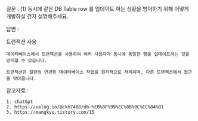 질문 : (1) 동시에 같은 DB Table row 를 업데이트 하는 상황을 방어하기 위해 어떻게 개발하실 건지 설명해주세요.

답변 :

트랜잭션 사용

    데이터베이스에서 트랜잭션을 사용하여 여러 사용자가 동시에 동일한 행을 업데이트하는 것을 방지할 수 있습니다. 
    
    트랜잭션은 일련의 연관된 데이터베이스 작업을 원자적으로 처리하며, 다른 트랜잭션에서 접근을 막아줍니다.

참고자료 :
    
    1. chatGpt
    2. https://velog.io/@ckh7488/db-%EB%8F%99%EC%8B%9C%EC%84%B1
    3. https://mangkyu.tistory.com/15